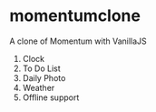 # momentumclone

A clone of Momentum with VanillaJS 
1. Clock
2. To Do List
3. Daily Photo
4. Weather
5. Offline support
